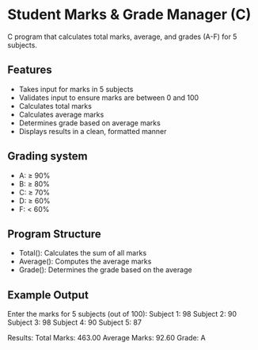 # Student Marks & Grade Manager (C)

C program that calculates total marks, average, and grades (A-F) for 5 subjects.

## Features

- Takes input for marks in 5 subjects
- Validates input to ensure marks are between 0 and 100
- Calculates total marks
- Calculates average marks
- Determines grade based on average marks
- Displays results in a clean, formatted manner

## Grading system 

- A: ≥ 90%
- B: ≥ 80%
- C: ≥ 70%
- D: ≥ 60%
- F: < 60%

## Program Structure

- Total(): Calculates the sum of all marks
- Average(): Computes the average marks
- Grade(): Determines the grade based on the average

## Example Output

Enter the marks for 5 subjects (out of 100):
Subject 1: 98 
Subject 2: 90
Subject 3: 98
Subject 4: 90
Subject 5: 87

Results:
Total Marks: 463.00
Average Marks: 92.60
Grade: A
